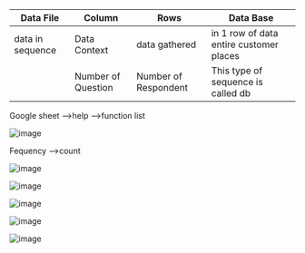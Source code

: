 
  <table>
    <thead>
      <tr>
        <th>Data File</th>
        <th>Column</th>
        <th>Rows</th>
        <th>Data Base</th>
      </tr>
    </thead>
    <tbody>
        <tr>
            <td>data in sequence</td>
            <td>Data Context</td>
            <td>data gathered</td>
           <td>in 1 row of data entire customer places</td>
        </tr>
        <tr>
            <td></td>
            <td>Number of Question</td>
            <td>Number of Respondent</td>
            <td>This type of sequence is called db</td>
        </tr>
    </tbody>
  </table>
Google sheet -->help -->function list

![image](https://github.com/princit/Data_Analysis_and_Bussiness_Intelligence/assets/29123911/bc6a5401-3379-4004-8c93-cf47637c8da1)

Fequency -->count


![image](https://github.com/princit/Data_Analysis_and_Bussiness_Intelligence/assets/29123911/e3febb65-46d7-47f9-908b-867d7e2b1f18)


![image](https://github.com/princit/Data_Analysis_and_Bussiness_Intelligence/assets/29123911/57ea9b91-1e7c-4f5a-8c8d-dc86ed087edd)


![image](https://github.com/princit/Data_Analysis_and_Bussiness_Intelligence/assets/29123911/0b0086dd-04b3-4dfb-856d-fc2504bd3c7c)

![image](https://github.com/princit/Data_Analysis_and_Bussiness_Intelligence/assets/29123911/7af91584-75e1-470b-93c3-9f3ea1705ffb)

![image](https://github.com/princit/Data_Analysis_and_Bussiness_Intelligence/assets/29123911/9649af79-fa03-42fb-b818-592e47888c93)
